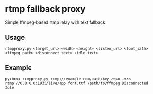 
# rtmp fallback proxy

Simple ffmpeg-based rtmp relay with text fallback

## Usage

`rtmpproxy.py <target_url> <widh> <height> <listen_url> <font_path> <ffmpeg_path> <disconnect_text> <idle_text>`

## Example
`python3 rtmpproxy.py rtmp://example.com/path/key 2048 1536 rtmp://0.0.0.0:1935/live/app font.ttf /path/to/ffmpeg Disconnected Idle`

